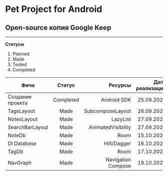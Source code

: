 # Pet Project for Android
## Open-source копия Google Keep 
____

**Статусы**
1. Planned
2. Made
3. Tested
4. Completed


| Фича | Статус | Ресурсы | Дата реализации |
|----------------|:---------:|----------------:|----------------:|
| Создание проекта | Completed | Android SDK | 25.09.2024 |
| TagsLayout | Made | SubcomposeLayout | 26.09.2024 |
| NotesLayout | Made | LazyList | 27.09.2024 |
| SearchBarLayout | Made | AnimatedVisibility | 27.09.2024 |
| NoteDb | Made | Room | 15.10.2024 |
| DI Database | Made | Hilt/Dagger | 16.10.2024 |
| TagDb | Made | Room | 17.10.2024 |
| NavGraph | Made | Navigation Compose | 19.10.2024 |
